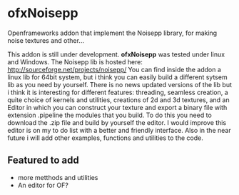 ﻿ofxNoisepp
==========

Openframeworks addon that implement the  Noisepp library, for making noise textures and other...

This addon is still under development. **ofxNoisepp** was tested under linux and Windows. The Noisepp lib is hosted here: http://sourceforge.net/projects/noisepp/ You can find inside the addon a linux lib for 64bit system, but i think you can easily build a different sytsem lib as you need by yourself. There is no  news updated versions of the lib but i think it is interesting for different features: threading, seamless creation, a quite choice of kernels and utilities, creations of 2d and 3d textures, and an Editor in which you can construct your texture and export a binary file with extension .pipeline the modules that you build. To do this you need to download the .zip file and build by yourself the editor. I would improve this editor is on my to do list with a better and friendly interface. Also in the near future i will add other examples, functions and utilities to the code.

## Featured to add
- more metthods and utilities
- An editor for OF?
